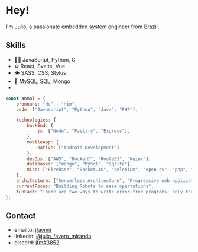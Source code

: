
# Hey!
I'm Julio, a passionate embedded system engineer from Brazil.


## Skills
- 👨‍💻 JavaScript, Python, C
- ⚙️ React, Svelte, Vue
- 👁️ SASS, CSS, Stylus
- 💽 MySQL, SQL, Mongo
- 
```javascript
const anmol = {
    pronouns: "He" | "Him",
    code: ["Javascript", "Python", "Java", "PHP"],

    technologies: {
        backEnd: {
            js: ["Node", "Fastify", "Express"],
        },
        mobileApp: {
            native: ["Android Development"]
        },
        devOps: ["AWS", "Docker🐳", "Route53", "Nginx"],
        databases: ["mongo", "MySql", "sqlite"],
        misc: ["Firebase", "Socket.IO", "selenium", "open-cv", "php", "SuiteApp"]
    },
    architecture: ["Serverless Architecture", "Progressive web applications", "Single page applications"],
    currentFocus: "Building Robots to ease opertations",
    funFact: "There are two ways to write error-free programs; only the third one works"
};
```

## Contact
- emailto: [jfavmir](jfavmir@gmail.com) 
- linkedin: [@julio_favero_miranda](#)
- discord: [jfm#3852](./)
